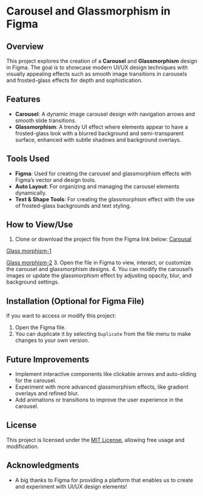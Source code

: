 # Carousel and Glassmorphism in Figma

## Overview
This project explores the creation of a **Carousel** and **Glassmorphism** design in Figma. The goal is to showcase modern UI/UX design techniques with visually appealing effects such as smooth image transitions in carousels and frosted-glass effects for depth and sophistication.

## Features
- **Carousel**: A dynamic image carousel design with navigation arrows and smooth slide transitions.
- **Glassmorphism**: A trendy UI effect where elements appear to have a frosted-glass look with a blurred background and semi-transparent surface, enhanced with subtle shadows and background overlays.


## Tools Used
- **Figma**: Used for creating the carousel and glassmorphism effects with Figma’s vector and design tools.
- **Auto Layout**: For organizing and managing the carousel elements dynamically.
- **Text & Shape Tools**: For creating the glassmorphism effect with the use of frosted-glass backgrounds and text styling.

## How to View/Use
1. Clone or download the project file from the Figma link below:
[Carousal](https://www.figma.com/proto/4S6JdeSSLcLACoP3QFAYlD/Carousal-effects?node-id=1-2&t=BzrFFOZKGw48QNlL-1)

[Glass morphism-1](https://www.figma.com/proto/I467uI6OvoYxL5CBcwc18m/Untitled?node-id=1-2&p=f&t=qOal1vxiNm2ZScjF-1&scaling=min-zoom&content-scaling=fixed&page-id=0%3A1)

[Glass morphism-2](https://www.figma.com/proto/xyYn3mQhoUZuvMWHcrVL82/Credit-card?t=UFyhgfVlkIAnb93g-1&scaling=min-zoom&content-scaling=fixed&page-id=0%3A1&node-id=1-2)
3. Open the file in Figma to view, interact, or customize the carousel and glassmorphism designs.
4. You can modify the carousel’s images or update the glassmorphism effect by adjusting opacity, blur, and background settings.

## Installation (Optional for Figma File)
If you want to access or modify this project:
1. Open the Figma file.
2. You can duplicate it by selecting `Duplicate` from the file menu to make changes to your own version.

## Future Improvements
- Implement interactive components like clickable arrows and auto-sliding for the carousel.
- Experiment with more advanced glassmorphism effects, like gradient overlays and refined blur.
- Add animations or transitions to improve the user experience in the carousel.

## License
This project is licensed under the [MIT License](LICENSE), allowing free usage and modification.

## Acknowledgments
- A big thanks to Figma for providing a platform that enables us to create and experiment with UI/UX design elements!
